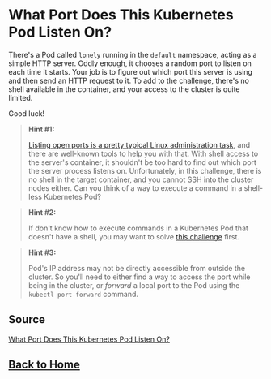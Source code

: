 # **What Port Does This Kubernetes Pod Listen On?**

There's a Pod called ``lonely`` running in the ``default`` namespace, acting as a simple HTTP server. Oddly enough, it chooses a random port to listen on each time it starts. Your job is to figure out which port this server is using and then send an HTTP request to it. To add to the challenge, there's no shell available in the container, and your access to the cluster is quite limited.

Good luck!

> **Hint #1:**
>
> [Listing open ports is a pretty typical Linux administration task](https://labs.iximiuz.com/challenges/linux-find-port-used-by-service), and there are well-known tools to help you with that. With shell access to the server's container, it shouldn't be too hard to find out which port the server process listens on. Unfortunately, in this challenge, there is no shell in the target container, and you cannot SSH into the cluster nodes either. Can you think of a way to execute a command in a shell-less Kubernetes Pod?

> **Hint #2:**
>
> If don't know how to execute commands in a Kubernetes Pod that doesn't have a shell, you may want to solve [this challenge](https://labs.iximiuz.com/challenges/kubernetes-signal-slim-container) first.

> **Hint #3:**
>
> Pod's IP address may not be directly accessible from outside the cluster. So you'll need to either find a way to access the port while being in the cluster, or *forward* a local port to the Pod using the ``kubectl port-forward`` command.

## **Source**

[What Port Does This Kubernetes Pod Listen On?](https://labs.iximiuz.com/challenges/kubernetes-what-port-this-pod-listens-on)

## **[Back to Home](../../)**